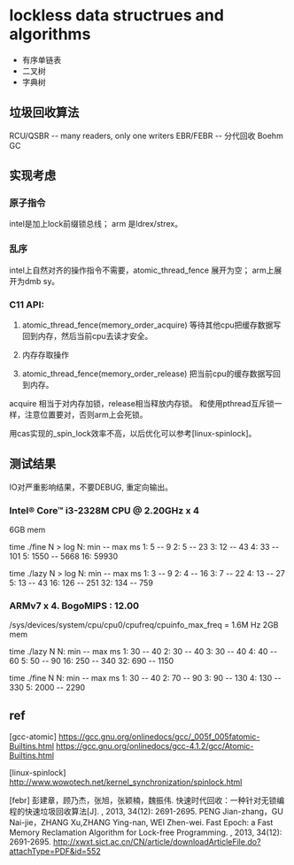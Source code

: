 # lockless data structrues and algorithms
* 有序单链表
* 二叉树
* 字典树


## 垃圾回收算法
RCU/QSBR -- many readers, only one writers
EBR/FEBR -- 分代回收
Boehm GC


## 实现考虑
### 原子指令
 intel是加上lock前缀锁总线；
 arm 是ldrex/strex。
 
### 乱序
 intel上自然对齐的操作指令不需要，atomic_thread_fence 展开为空；
 arm上展开为dmb sy。

### C11 API:
1. atomic_thread_fence(memory_order_acquire)
等待其他cpu把缓存数据写回到内存，然后当前cpu去读才安全。

2. 内存存取操作

3. atomic_thread_fence(memory_order_release)
把当前cpu的缓存数据写回到内存。

acquire 相当于对内存加锁，release相当释放内存锁。
和使用pthread互斥锁一样，注意位置要对，否则arm上会死锁。

用cas实现的_spin_lock效率不高，以后优化可以参考[linux-spinlock]。


## 测试结果
IO对严重影响结果，不要DEBUG, 重定向输出。

### Intel® Core™ i3-2328M CPU @ 2.20GHz x 4
6GB mem

time ./fine N > log
N: min -- max ms
1: 5 -- 9
2: 5 -- 23
3: 12 -- 43
4: 33 -- 101
5: 1550 -- 5668
16: 59930

time ./lazy N > log
N: min -- max ms
1: 3 -- 9
2: 4 -- 16
3: 7 -- 22
4: 13 -- 27
5: 13 -- 43
16: 126 -- 251
32: 134 -- 759

### ARMv7 x 4. BogoMIPS : 12.00
/sys/devices/system/cpu/cpu0/cpufreq/cpuinfo_max_freq = 1.6M Hz
2GB mem

time ./lazy N
N: min -- max ms
1: 30 -- 40
2: 30 -- 40
3: 30 -- 40
4: 40 -- 60
5: 50 -- 90
16: 250 -- 340
32: 690 -- 1150

time ./fine N
N: min -- max ms
1: 30 -- 40
2: 70 -- 90
3: 90 -- 130
4: 130 -- 330
5: 2000 -- 2290


## ref
[gcc-atomic] https://gcc.gnu.org/onlinedocs/gcc/_005f_005fatomic-Builtins.html
https://gcc.gnu.org/onlinedocs/gcc-4.1.2/gcc/Atomic-Builtins.html

[linux-spinlock] http://www.wowotech.net/kernel_synchronization/spinlock.html


[febr] 彭建章，顾乃杰，张旭，张颖楠，魏振伟. 快速时代回收：一种针对无锁编程的快速垃圾回收算法[J]. , 2013, 34(12): 2691-2695.
PENG Jian-zhang，GU Nai-jie，ZHANG Xu,ZHANG Ying-nan, WEI Zhen-wei. 
 Fast Epoch: a Fast Memory Reclamation Algorithm for Lock-free Programming. , 2013, 34(12): 2691-2695.
http://xwxt.sict.ac.cn/CN/article/downloadArticleFile.do?attachType=PDF&id=552

